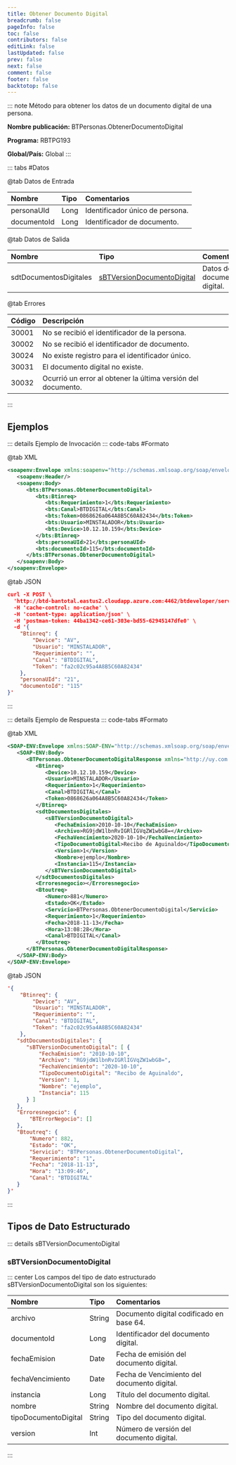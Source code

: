 ```yaml
---
title: Obtener Documento Digital
breadcrumb: false
pageInfo: false
toc: false
contributors: false
editLink: false
lastUpdated: false
prev: false
next: false
comment: false
footer: false
backtotop: false
---
```


<!-- ABRE DATOS DEL MÉTODO -->
::: note Método para obtener los datos de un documento digital de una persona.

**Nombre publicación:** BTPersonas.ObtenerDocumentoDigital

**Programa:** RBTPG193

**Global/País:** Global
:::
<!-- CIERRA DATOS DEL MÉTODO -->

<!-- ABRE TABLA DE DATOS -->
::: tabs #Datos 

@tab Datos de Entrada

Nombre | Tipo | Comentarios
:--------- | :--------- | :---------
personaUId | Long | Identificador único de persona.
documentoId | Long | Identificador de documento.

@tab Datos de Salida

Nombre | Tipo | Comentarios
:--------- | :----------- | :-----------
sdtDocumentosDigitales | [sBTVersionDocumentoDigital](#sbtversiondocumentodigital) | Datos de documento digital.

@tab Errores

Código | Descripción
:--------- | :-----------
30001 | No se recibió el identificador de la persona.
30002 | No se recibió el identificador de documento.
30024 | No existe registro para el identificador único.
30031 | El documento digital no existe.
30032 | Ocurrió un error al obtener la última versión del documento.
::: 
<!-- CIERRA TABLA DE DATOS -->

## **Ejemplos**

<!-- ABRE EJEMPLO DE INVOCACIÓN -->
::: details Ejemplo de Invocación 
::: code-tabs #Formato

@tab XML
```xml
<soapenv:Envelope xmlns:soapenv="http://schemas.xmlsoap.org/soap/envelope/" xmlns:bts="http://uy.com.dlya.bantotal/BTSOA/">
   <soapenv:Header/>
   <soapenv:Body>
      <bts:BTPersonas.ObtenerDocumentoDigital>
         <bts:Btinreq>
            <bts:Requerimiento>1</bts:Requerimiento>
            <bts:Canal>BTDIGITAL</bts:Canal>
            <bts:Token>0868626a064A8B5C60A82434</bts:Token>
            <bts:Usuario>MINSTALADOR</bts:Usuario>
            <bts:Device>10.12.10.159</bts:Device>
         </bts:Btinreq>
         <bts:personaUId>21</bts:personaUId>
         <bts:documentoId>115</bts:documentoId>
      </bts:BTPersonas.ObtenerDocumentoDigital>
   </soapenv:Body>
</soapenv:Envelope>
```

@tab JSON
```json
curl -X POST \
  'http://btd-bantotal.eastus2.cloudapp.azure.com:4462/btdeveloper/servlet/com.dlya.bantotal.odwsbt_BTPersonas_v1?ObtenerDocumentoDigital=' \
  -H 'cache-control: no-cache' \
  -H 'content-type: application/json' \
  -H 'postman-token: 44ba1342-ce61-303e-bd55-62945147dfe0' \
  -d '{
	"Btinreq": {
		"Device": "AV",
		"Usuario": "MINSTALADOR",
		"Requerimiento": "",
		"Canal": "BTDIGITAL",
		"Token": "fa2c02c95a4A8B5C60A82434"
	},
	"personaUId": "21",
	"documentoId": "115"
}'
```
:::
<!-- CIERRA EJEMPLO DE INVOCACIÓN -->

<!-- ABRE EJEMPLO DE RESPUESTA -->
::: details Ejemplo de Respuesta 
::: code-tabs #Formato

@tab XML
```xml
<SOAP-ENV:Envelope xmlns:SOAP-ENV="http://schemas.xmlsoap.org/soap/envelope/" xmlns:xsd="http://www.w3.org/2001/XMLSchema" xmlns:SOAP-ENC="http://schemas.xmlsoap.org/soap/encoding/" xmlns:xsi="http://www.w3.org/2001/XMLSchema-instance">
   <SOAP-ENV:Body>
      <BTPersonas.ObtenerDocumentoDigitalResponse xmlns="http://uy.com.dlya.bantotal/BTSOA/">
         <Btinreq>
            <Device>10.12.10.159</Device>
            <Usuario>MINSTALADOR</Usuario>
            <Requerimiento>1</Requerimiento>
            <Canal>BTDIGITAL</Canal>
            <Token>0868626a064A8B5C60A82434</Token>
         </Btinreq>
         <sdtDocumentosDigitales>
            <sBTVersionDocumentoDigital>
               <FechaEmision>2010-10-10</FechaEmision>
               <Archivo>RG9jdW1lbnRvIGRlIGVqZW1wbG8=</Archivo>
               <FechaVencimiento>2020-10-10</FechaVencimiento>
               <TipoDocumentoDigital>Recibo de Aguinaldo</TipoDocumentoDigital>
               <Version>1</Version>
               <Nombre>ejemplo</Nombre>
               <Instancia>115</Instancia>
            </sBTVersionDocumentoDigital>
         </sdtDocumentosDigitales>
         <Erroresnegocio></Erroresnegocio>
         <Btoutreq>
            <Numero>881</Numero>
            <Estado>OK</Estado>
            <Servicio>BTPersonas.ObtenerDocumentoDigital</Servicio>
            <Requerimiento>1</Requerimiento>
            <Fecha>2018-11-13</Fecha>
            <Hora>13:08:28</Hora>
            <Canal>BTDIGITAL</Canal>
         </Btoutreq>
      </BTPersonas.ObtenerDocumentoDigitalResponse>
   </SOAP-ENV:Body>
</SOAP-ENV:Envelope>
```

@tab JSON
```json
'{
	"Btinreq": {
		"Device": "AV",
		"Usuario": "MINSTALADOR",
		"Requerimiento": "",
		"Canal": "BTDIGITAL",
		"Token": "fa2c02c95a4A8B5C60A82434"
	},
   "sdtDocumentosDigitales": {
      "sBTVersionDocumentoDigital": [ {
          "FechaEmision": "2010-10-10",
          "Archivo": "RG9jdW1lbnRvIGRlIGVqZW1wbG8=",
          "FechaVencimiento": "2020-10-10",
          "TipoDocumentoDigital": "Recibo de Aguinaldo",
          "Version": 1,
          "Nombre": "ejemplo",
          "Instancia": 115
      } ]
   },
   "Erroresnegocio": {
       "BTErrorNegocio": []
   },
   "Btoutreq": {
       "Numero": 882,
       "Estado": "OK",
       "Servicio": "BTPersonas.ObtenerDocumentoDigital",
       "Requerimiento": "1",
       "Fecha": "2018-11-13",
       "Hora": "13:09:46",
       "Canal": "BTDIGITAL"
   }
}'
```
::: 
<!-- CIERRA EJEMPLO DE RESPUESTA -->

## **Tipos de Dato Estructurado**

<!-- ABRE SDT -->
::: details sBTVersionDocumentoDigital  

### sBTVersionDocumentoDigital

::: center 
Los campos del tipo de dato estructurado sBTVersionDocumentoDigital son los siguientes: 

Nombre | Tipo | Comentarios 
:--------- | :----------- | :----------- 
archivo | String | Documento digital codificado en base 64. 
documentoId | Long | Identificador del documento digital. 
fechaEmision | Date | Fecha de emisión del documento digital. 
fechaVencimiento | Date | Fecha de Vencimiento del documento digital. 
instancia | Long | Título del documento digital. 
nombre | String | Nombre del documento digital. 
tipoDocumentoDigital | String | Tipo del documento digital. 
version | Int | Número de versión del documento digital. 
:::
<!-- CIERRA SDT -->